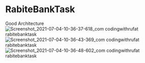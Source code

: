 # RabiteBankTask
Good Architecture
![Screenshot_2021-07-04-10-36-37-618_com codingwithrufat rabitebanktask](https://user-images.githubusercontent.com/53703480/124375621-3ff24c80-dcb4-11eb-84b3-4e58a6a3eeb1.jpg)
![Screenshot_2021-07-04-10-36-43-369_com codingwithrufat rabitebanktask](https://user-images.githubusercontent.com/53703480/124375629-484a8780-dcb4-11eb-8e9a-3a3c7cd873d5.jpg)
![Screenshot_2021-07-04-10-36-48-602_com codingwithrufat rabitebanktask](https://user-images.githubusercontent.com/53703480/124375633-4a144b00-dcb4-11eb-966c-4354e5362612.jpg)
